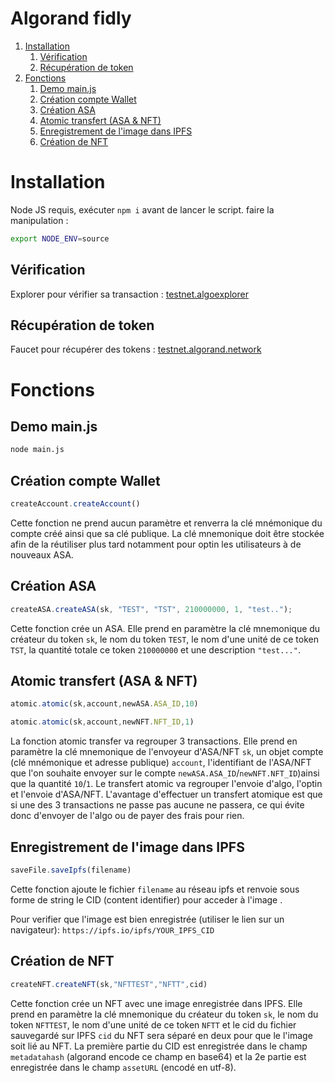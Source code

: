 # Algorand fidly


1. [Installation](#installation)
    1. [Vérification](#verification)
    2. [Récupération de token](#recupérationtk)
2. [Fonctions](#fonction)
    1. [Demo main.js](#main)
    2. [Création compte Wallet](#CrWallet)
    3. [Création ASA](#CrASA)
    4. [Atomic transfert (ASA & NFT)](#Atomic)
    5. [Enregistrement de l'image dans IPFS](#IPFS)
    6. [Création de NFT](#NFT)


# Installation <a name="installation"></a>
Node JS requis, exécuter ```npm i``` avant de lancer le script.
faire la manipulation :
```sh
export NODE_ENV=source
```

## Vérification <a name="verification"></a>
Explorer pour vérifier sa transaction : [testnet.algoexplorer](https://testnet.algoexplorer.io/)  

## Récupération de token <a name="recupérationtk"></a>
Faucet pour récupérer des tokens : [testnet.algorand.network](https://bank.testnet.algorand.network/)


# Fonctions <a name="fonction"></a>

## Demo main.js <a name="main"></a>
```sh
node main.js
```
## Création compte Wallet <a name="CrWallet"></a>

```js
createAccount.createAccount()
```
Cette fonction ne prend aucun paramètre et renverra la clé mnémonique du compte créé ainsi que sa clé publique. La clé mnemonique doit être stockée afin de la réutiliser plus tard notamment pour optin les utilisateurs à de nouveaux ASA.

## Création ASA <a name="CrASA"></a>

```js
createASA.createASA(sk, "TEST", "TST", 210000000, 1, "test..");
```
Cette fonction crée un ASA. Elle prend en paramètre la clé mnemonique du créateur du token `sk`, le nom du token `TEST`, le nom d'une unité de ce token `TST`, la quantité totale ce token `210000000` et une description `"test..."`.

## Atomic transfert (ASA & NFT) <a name="Atomic"></a>


```js
atomic.atomic(sk,account,newASA.ASA_ID,10)
```

```js
atomic.atomic(sk,account,newNFT.NFT_ID,1)
```

La fonction atomic transfer va regrouper 3 transactions. Elle prend en paramètre la clé mnemonique de l'envoyeur d'ASA/NFT `sk`, un objet compte (clé mnémonique et adresse publique) `account`, l'identifiant de l'ASA/NFT que l'on souhaite envoyer sur le compte `newASA.ASA_ID`/`newNFT.NFT_ID`)ainsi que la quantité `10`/`1`. Le transfert atomic va regrouper l'envoie d'algo, l'optin et l'envoie d'ASA/NFT. L'avantage d'effectuer un transfert atomique est que si une des 3 transactions ne passe pas aucune ne passera, ce qui évite donc d'envoyer de l'algo ou de payer des frais pour rien.

## Enregistrement de l'image dans IPFS <a name="IPFS"></a>

```js
saveFile.saveIpfs(filename)
```

Cette fonction ajoute le fichier ```filename``` au réseau ipfs et renvoie sous forme de string le CID (content identifier) pour acceder à l'image .

Pour verifier que l'image est bien enregistrée (utiliser le lien sur un navigateur):
    `https://ipfs.io/ipfs/YOUR_IPFS_CID`

## Création de NFT <a name="NFT"></a>

```js
createNFT.createNFT(sk,"NFTTEST","NFTT",cid)
```
Cette fonction crée un NFT avec une image enregistrée dans IPFS. Elle prend en paramètre la clé mnemonique du créateur du token `sk`, le nom du token `NFTTEST`, le nom d'une unité de ce token `NFTT` et le cid du fichier sauvegardé sur IPFS  `cid` du NFT  sera séparé en deux pour que le l'image soit lié au NFT. La première partie du CID est enregistrée dans le champ ```metadatahash``` (algorand encode ce champ en base64) et la 2e partie est enregistrée dans le champ ```assetURL``` (encodé en utf-8).

